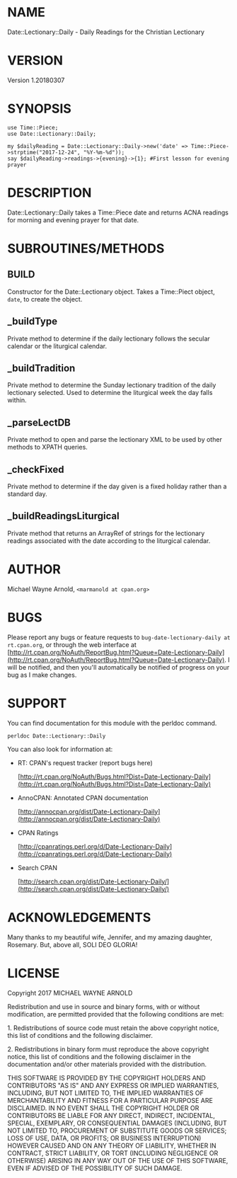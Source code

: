 # NAME

Date::Lectionary::Daily - Daily Readings for the Christian Lectionary

# VERSION

Version 1.20180307

# SYNOPSIS

    use Time::Piece;
    use Date::Lectionary::Daily;

    my $dailyReading = Date::Lectionary::Daily->new('date' => Time::Piece->strptime("2017-12-24", "%Y-%m-%d"));
    say $dailyReading->readings->{evening}->{1}; #First lesson for evening prayer

# DESCRIPTION

Date::Lectionary::Daily takes a Time::Piece date and returns ACNA readings for morning and evening prayer for that date.

# SUBROUTINES/METHODS

## BUILD

Constructor for the Date::Lectionary object.  Takes a Time::Piect object, `date`, to create the object.

## \_buildType

Private method to determine if the daily lectionary follows the secular calendar or the liturgical calendar.

## \_buildTradition

Private method to determine the Sunday lectionary tradition of the daily lectionary selected. Used to determine the liturgical week the day falls within.

## \_parseLectDB

Private method to open and parse the lectionary XML to be used by other methods to XPATH queries.

## \_checkFixed

Private method to determine if the day given is a fixed holiday rather than a standard day.

## \_buildReadingsLiturgical

Private method that returns an ArrayRef of strings for the lectionary readings associated with the date according to the liturgical calendar.

# AUTHOR

Michael Wayne Arnold, `<marmanold at cpan.org>`

# BUGS

Please report any bugs or feature requests to `bug-date-lectionary-daily at rt.cpan.org`, or through
the web interface at [http://rt.cpan.org/NoAuth/ReportBug.html?Queue=Date-Lectionary-Daily](http://rt.cpan.org/NoAuth/ReportBug.html?Queue=Date-Lectionary-Daily).  I will be notified, and then you'll
automatically be notified of progress on your bug as I make changes.

# SUPPORT

You can find documentation for this module with the perldoc command.

    perldoc Date::Lectionary::Daily

You can also look for information at:

- RT: CPAN's request tracker (report bugs here)

    [http://rt.cpan.org/NoAuth/Bugs.html?Dist=Date-Lectionary-Daily](http://rt.cpan.org/NoAuth/Bugs.html?Dist=Date-Lectionary-Daily)

- AnnoCPAN: Annotated CPAN documentation

    [http://annocpan.org/dist/Date-Lectionary-Daily](http://annocpan.org/dist/Date-Lectionary-Daily)

- CPAN Ratings

    [http://cpanratings.perl.org/d/Date-Lectionary-Daily](http://cpanratings.perl.org/d/Date-Lectionary-Daily)

- Search CPAN

    [http://search.cpan.org/dist/Date-Lectionary-Daily/](http://search.cpan.org/dist/Date-Lectionary-Daily/)

# ACKNOWLEDGEMENTS

Many thanks to my beautiful wife, Jennifer, and my amazing daughter, Rosemary.  But, above all, SOLI DEO GLORIA!

# LICENSE

Copyright 2017 MICHAEL WAYNE ARNOLD

Redistribution and use in source and binary forms, with or without modification, are permitted provided that the following conditions are met:

1\. Redistributions of source code must retain the above copyright notice, this list of conditions and the following disclaimer.

2\. Redistributions in binary form must reproduce the above copyright notice, this list of conditions and the following disclaimer in the documentation and/or other materials provided with the distribution.

THIS SOFTWARE IS PROVIDED BY THE COPYRIGHT HOLDERS AND CONTRIBUTORS "AS IS" AND ANY EXPRESS OR IMPLIED WARRANTIES, INCLUDING, BUT NOT LIMITED TO, THE IMPLIED WARRANTIES OF MERCHANTABILITY AND FITNESS FOR A PARTICULAR PURPOSE ARE DISCLAIMED. IN NO EVENT SHALL THE COPYRIGHT HOLDER OR CONTRIBUTORS BE LIABLE FOR ANY DIRECT, INDIRECT, INCIDENTAL, SPECIAL, EXEMPLARY, OR CONSEQUENTIAL DAMAGES (INCLUDING, BUT NOT LIMITED TO, PROCUREMENT OF SUBSTITUTE GOODS OR SERVICES; LOSS OF USE, DATA, OR PROFITS; OR BUSINESS INTERRUPTION) HOWEVER CAUSED AND ON ANY THEORY OF LIABILITY, WHETHER IN CONTRACT, STRICT LIABILITY, OR TORT (INCLUDING NEGLIGENCE OR OTHERWISE) ARISING IN ANY WAY OUT OF THE USE OF THIS SOFTWARE, EVEN IF ADVISED OF THE POSSIBILITY OF SUCH DAMAGE.
